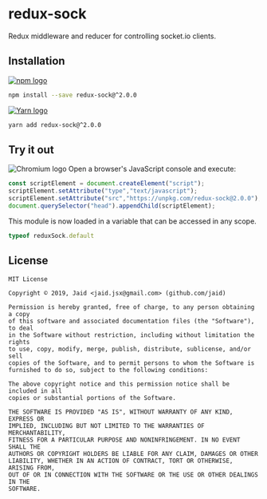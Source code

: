 # redux-sock


Redux middleware and reducer for controlling socket.io clients.

## Installation
<a href='https://npmjs.com/package/redux-sock'><img alt='npm logo' src='https://github.com/Jaid/action-readme/raw/master/images/base-assets/npm.png'/></a>
```bash
npm install --save redux-sock@^2.0.0
```
<a href='https://yarnpkg.com/package/redux-sock'><img alt='Yarn logo' src='https://github.com/Jaid/action-readme/raw/master/images/base-assets/yarn.png'/></a>
```bash
yarn add redux-sock@^2.0.0
```


## Try it out
<img alt='Chromium logo' src='https://github.com/Jaid/action-readme/raw/master/images/base-assets/browser.png'/>
Open a browser's JavaScript console and execute:

```javascript
const scriptElement = document.createElement("script");
scriptElement.setAttribute("type","text/javascript");
scriptElement.setAttribute("src","https://unpkg.com/redux-sock@2.0.0");
document.querySelector("head").appendChild(scriptElement);
```

This module is now loaded in a variable that can be accessed in any scope.

```javascript
typeof reduxSock.default
```


## License
```text
MIT License

Copyright © 2019, Jaid <jaid.jsx@gmail.com> (github.com/jaid)

Permission is hereby granted, free of charge, to any person obtaining a copy
of this software and associated documentation files (the "Software"), to deal
in the Software without restriction, including without limitation the rights
to use, copy, modify, merge, publish, distribute, sublicense, and/or sell
copies of the Software, and to permit persons to whom the Software is
furnished to do so, subject to the following conditions:

The above copyright notice and this permission notice shall be included in all
copies or substantial portions of the Software.

THE SOFTWARE IS PROVIDED "AS IS", WITHOUT WARRANTY OF ANY KIND, EXPRESS OR
IMPLIED, INCLUDING BUT NOT LIMITED TO THE WARRANTIES OF MERCHANTABILITY,
FITNESS FOR A PARTICULAR PURPOSE AND NONINFRINGEMENT. IN NO EVENT SHALL THE
AUTHORS OR COPYRIGHT HOLDERS BE LIABLE FOR ANY CLAIM, DAMAGES OR OTHER
LIABILITY, WHETHER IN AN ACTION OF CONTRACT, TORT OR OTHERWISE, ARISING FROM,
OUT OF OR IN CONNECTION WITH THE SOFTWARE OR THE USE OR OTHER DEALINGS IN THE
SOFTWARE.
```
